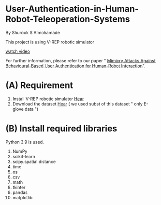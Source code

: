 # User-Authentication-in-Human-Robot-Teleoperation-Systems

By Shurook S Almohamade


This project is using V-REP robotic simulator

[watch video](https://youtu.be/XeqCEaZb7o4)

For further information, please refer to our paper " [Mimicry Attacks Against Behavioural-Based User Authentication for Human-Robot Interaction](https://link.springer.com/chapter/10.1007/978-3-030-93747-8_8)".


# (A) Requirement
1. Install V-REP robotic simulator [Hear](https://coppeliarobotics.com/downloads)
2. Download the dataset [Hear](https://andydataset.loria.fr/) ( we used subst of this dataset " only E-glove data ")

# (B) Install required libraries
Python 3.9 is used. 

1. NumPy
2. scikit-learn
3. scipy.spatial.distance 
4. time
5. os
6. csv
7. math
8. tkinter
9. pandas
10. matplotlib


